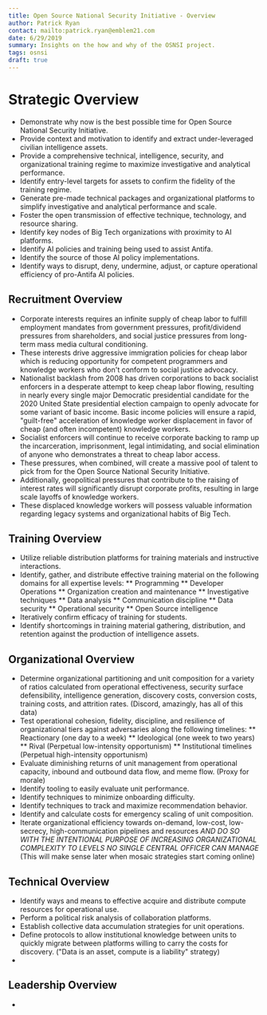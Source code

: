 ```yaml
---
title: Open Source National Security Initiative - Overview
author: Patrick Ryan
contact: mailto:patrick.ryan@emblem21.com
date: 6/29/2019
summary: Insights on the how and why of the OSNSI project.
tags: osnsi
draft: true
---
```

# Strategic Overview

* Demonstrate why now is the best possible time for Open Source National Security Initiative.
* Provide context and motivation to identify and extract under-leveraged civilian intelligence assets.
* Provide a comprehensive technical, intelligence, security, and organizational training regime to maximize investigative and analytical performance.
* Identify entry-level targets for assets to confirm the fidelity of the training regime.
* Generate pre-made technical packages and organizational platforms to simplify investigative and analytical performance and scale.
* Foster the open transmission of effective technique, technology, and resource sharing.
* Identify key nodes of Big Tech organizations with proximity to AI platforms.
* Identify AI policies and training being used to assist Antifa.
* Identify the source of those AI policy implementations.
* Identify ways to disrupt, deny, undermine, adjust, or capture operational efficiency of pro-Antifa AI policies.

## Recruitment Overview

* Corporate interests requires an infinite supply of cheap labor to fulfill employment mandates from government pressures, profit/dividend pressures from shareholders, and social justice pressures from long-term mass media cultural conditioning.
* These interests drive aggressive immigration policies for cheap labor which is reducing opportunity for competent programmers and knowledge workers who don't conform to social justice advocacy.
* Nationalist backlash from 2008 has driven corporations to back socialist enforcers in a desperate attempt to keep cheap labor flowing, resulting in nearly every single major Democratic presidential candidate for the 2020 United State presidential election campaign to openly advocate for some variant of basic income.  Basic income policies will ensure a rapid, "guilt-free" acceleration of knowledge worker displacement in favor of cheap (and often incompetent) knowledge workers.
* Socialist enforcers will continue to receive corporate backing to ramp up the incarceration, imprisonment, legal intimidating, and social elimination of anyone who demonstrates a threat to cheap labor access.
* These pressures, when combined, will create a massive pool of talent to pick from for the Open Source National Security Initiative.
* Additionally, geopolitical pressures that contribute to the raising of interest rates will significantly disrupt corporate profits, resulting in large scale layoffs of knowledge workers.
* These displaced knowledge workers will possess valuable information regarding legacy systems and organizational habits of Big Tech.

## Training Overview

* Utilize reliable distribution platforms for training materials and instructive interactions.
* Identify, gather, and distribute effective training material on the following domains for all expertise levels:
** Programming
** Developer Operations
** Organization creation and maintenance
** Investigative techniques
** Data analysis
** Communication discipline
** Data security
** Operational security
** Open Source intelligence
* Iteratively confirm efficacy of training for students.
* Identify shortcomings in training material gathering, distribution, and retention against the production of intelligence assets.

## Organizational Overview 

* Determine organizational partitioning and unit composition for a variety of ratios calculated from operational effectiveness, security surface defensibility, intelligence generation, discovery costs, conversion costs, training costs, and attrition rates.  (Discord, amazingly, has all of this data)
* Test operational cohesion, fidelity, discipline, and resilience of organizational tiers against adversaries along the following timelines:
** Reactionary (one day to a week)
** Ideological (one week to two years)
** Rival (Perpetual low-intensity opportunism)
** Institutional timelines (Perpetual high-intensity opportunism)
* Evaluate diminishing returns of unit management from operational capacity, inbound and outbound data flow, and meme flow. (Proxy for morale)
* Identify tooling to easily evaluate unit performance.
* Identify techniques to minimize onboarding difficulty.
* Identify techniques to track and maximize recommendation behavior.
* Identify and calculate costs for emergency scaling of unit composition.
* Iterate organizational efficiency towards on-demand, low-cost, low-secrecy, high-communication pipelines and resources *AND DO SO WITH THE INTENTIONAL PURPOSE OF INCREASING ORGANIZATIONAL COMPLEXITY TO LEVELS NO SINGLE CENTRAL OFFICER CAN MANAGE* (This will make sense later when mosaic strategies start coming online)

## Technical Overview 

* Identify ways and means to effective acquire and distribute compute resources for operational use.
* Perform a political risk analysis of collaboration platforms.
* Establish collective data accumulation strategies for unit operations.
* Define protocols to allow institutional knowledge between units to quickly migrate between platforms willing to carry the costs for discovery. ("Data is an asset, compute is a liability" strategy)
* 

## Leadership Overview

* 
